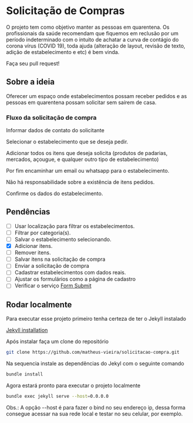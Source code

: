 # Solicitação de Compras

O projeto tem como objetivo manter as pessoas em quarentena. Os profissionais da saúde recomendam que fiquemos em reclusão por um período indeterminado com o intuito de achatar a curva de contágio do corona vírus (COVID 19), toda ajuda (alteração de layout, revisão de texto, adição de estabelecimento e etc) é bem vinda.

Faça seu pull request!

## Sobre a ideia

Oferecer um espaço onde estabelecimentos possam receber pedidos e as pessoas em quarentena possam solicitar sem saírem de casa.

### Fluxo da solicitação de compra

Informar dados de contato do solicitante

Selecionar o estabelecimento que se deseja pedir.

Adicionar todos os itens que deseja solicita (produtos de padarias, mercados, açougue, e qualquer outro tipo de estabelecimento)

Por fim encaminhar um email ou whatsapp para o estabelecimento.

Não há responsabilidade sobre a existência de itens pedidos.

Confirme os dados do estabelecimento.

## Pendências

- [ ] Usar localização para filtrar os estabelecimentos.
- [ ] Filtrar por categoria(s).
- [ ] Salvar o estabelecimento selecionando.
- [x] Adicionar itens.
- [ ] Remover itens.
- [ ] Salvar itens na solicitação de compra
- [ ] Enviar a solicitação de compra
- [ ] Cadastrar estabelecimentos com dados reais.
- [ ] Ajustar os formulários como a página de cadastro
- [ ] Verificar o serviço [Form Submit](https://formsubmit.co/)

## Rodar localmente

Para executar esse projeto primeiro tenha certeza de ter o Jekyll instalado

[Jekyll installation](https://jekyllrb.com/docs/installation/)

Após instalar faça um clone do repositório

```bash
git clone https://github.com/matheus-vieira/solicitacao-compra.git
```

Na sequencia instale as dependências do Jekyl com o seguinte comando

```bash
bundle install
```

Agora estará pronto para executar o projeto localmente

```bash
bundle exec jekyll serve --host=0.0.0.0
```

Obs.: A opção --host é para fazer o bind no seu endereço ip, dessa forma consegue acessar na sua rede local e testar no seu celular, por exemplo.
